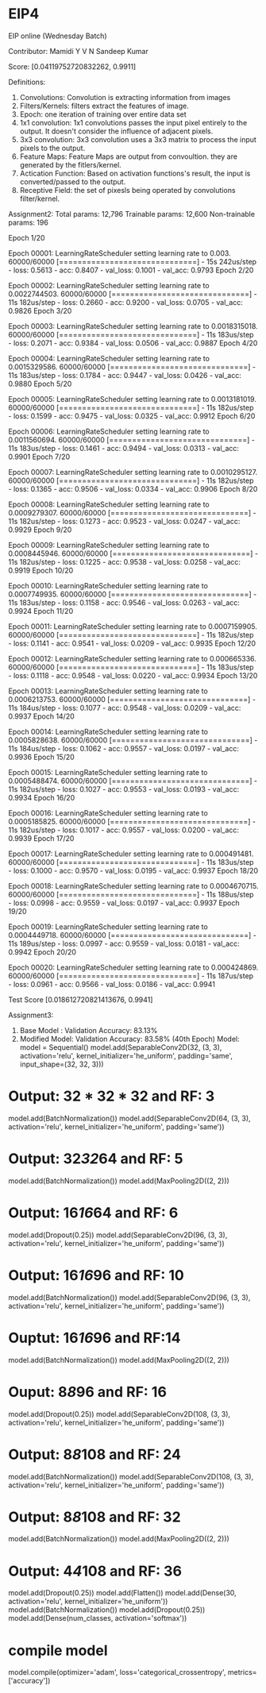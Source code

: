 # EIP4
EIP online (Wednesday Batch)

Contributor: Mamidi Y V N Sandeep Kumar 

Score: [0.04119752720832262, 0.9911]

Definitions:

1. Convolutions: Convolution is extracting information from images
2. Filters/Kernels: filters extract the features of image.
3. Epoch: one iteration of training over entire data set
4. 1x1 convolution: 1x1 convolutions passes the input pixel entirely to the output. It doesn't consider the influence of adjacent pixels.
5. 3x3 convolution: 3x3 convolution uses a 3x3 matrix to process the input pixels to the output. 
6. Feature Maps: Feature Maps are output from convoultion. they are generated by the fitlers/kernel. 
7. Actication Function: Based on activation functions's result, the input is converted/passed to the output. 
8. Receptive Field: the set of pixesls being operated by convolutions filter/kernel.

Assignment2:
Total params: 12,796
Trainable params: 12,600
Non-trainable params: 196


Epoch 1/20

Epoch 00001: LearningRateScheduler setting learning rate to 0.003.
60000/60000 [==============================] - 15s 242us/step - loss: 0.5613 - acc: 0.8407 - val_loss: 0.1001 - val_acc: 0.9793
Epoch 2/20

Epoch 00002: LearningRateScheduler setting learning rate to 0.0022744503.
60000/60000 [==============================] - 11s 182us/step - loss: 0.2660 - acc: 0.9200 - val_loss: 0.0705 - val_acc: 0.9826
Epoch 3/20

Epoch 00003: LearningRateScheduler setting learning rate to 0.0018315018.
60000/60000 [==============================] - 11s 183us/step - loss: 0.2071 - acc: 0.9384 - val_loss: 0.0506 - val_acc: 0.9887
Epoch 4/20

Epoch 00004: LearningRateScheduler setting learning rate to 0.0015329586.
60000/60000 [==============================] - 11s 183us/step - loss: 0.1784 - acc: 0.9447 - val_loss: 0.0426 - val_acc: 0.9880
Epoch 5/20

Epoch 00005: LearningRateScheduler setting learning rate to 0.0013181019.
60000/60000 [==============================] - 11s 182us/step - loss: 0.1599 - acc: 0.9475 - val_loss: 0.0325 - val_acc: 0.9912
Epoch 6/20

Epoch 00006: LearningRateScheduler setting learning rate to 0.0011560694.
60000/60000 [==============================] - 11s 183us/step - loss: 0.1461 - acc: 0.9494 - val_loss: 0.0313 - val_acc: 0.9901
Epoch 7/20

Epoch 00007: LearningRateScheduler setting learning rate to 0.0010295127.
60000/60000 [==============================] - 11s 182us/step - loss: 0.1365 - acc: 0.9506 - val_loss: 0.0334 - val_acc: 0.9906
Epoch 8/20

Epoch 00008: LearningRateScheduler setting learning rate to 0.0009279307.
60000/60000 [==============================] - 11s 182us/step - loss: 0.1273 - acc: 0.9523 - val_loss: 0.0247 - val_acc: 0.9929
Epoch 9/20

Epoch 00009: LearningRateScheduler setting learning rate to 0.0008445946.
60000/60000 [==============================] - 11s 182us/step - loss: 0.1225 - acc: 0.9538 - val_loss: 0.0258 - val_acc: 0.9919
Epoch 10/20

Epoch 00010: LearningRateScheduler setting learning rate to 0.0007749935.
60000/60000 [==============================] - 11s 183us/step - loss: 0.1158 - acc: 0.9546 - val_loss: 0.0263 - val_acc: 0.9924
Epoch 11/20

Epoch 00011: LearningRateScheduler setting learning rate to 0.0007159905.
60000/60000 [==============================] - 11s 182us/step - loss: 0.1141 - acc: 0.9541 - val_loss: 0.0209 - val_acc: 0.9935
Epoch 12/20

Epoch 00012: LearningRateScheduler setting learning rate to 0.000665336.
60000/60000 [==============================] - 11s 183us/step - loss: 0.1118 - acc: 0.9548 - val_loss: 0.0220 - val_acc: 0.9934
Epoch 13/20

Epoch 00013: LearningRateScheduler setting learning rate to 0.0006213753.
60000/60000 [==============================] - 11s 184us/step - loss: 0.1077 - acc: 0.9548 - val_loss: 0.0209 - val_acc: 0.9937
Epoch 14/20

Epoch 00014: LearningRateScheduler setting learning rate to 0.0005828638.
60000/60000 [==============================] - 11s 184us/step - loss: 0.1062 - acc: 0.9557 - val_loss: 0.0197 - val_acc: 0.9936
Epoch 15/20

Epoch 00015: LearningRateScheduler setting learning rate to 0.0005488474.
60000/60000 [==============================] - 11s 182us/step - loss: 0.1027 - acc: 0.9553 - val_loss: 0.0193 - val_acc: 0.9934
Epoch 16/20

Epoch 00016: LearningRateScheduler setting learning rate to 0.0005185825.
60000/60000 [==============================] - 11s 182us/step - loss: 0.1017 - acc: 0.9557 - val_loss: 0.0200 - val_acc: 0.9939
Epoch 17/20

Epoch 00017: LearningRateScheduler setting learning rate to 0.000491481.
60000/60000 [==============================] - 11s 183us/step - loss: 0.1000 - acc: 0.9570 - val_loss: 0.0195 - val_acc: 0.9937
Epoch 18/20

Epoch 00018: LearningRateScheduler setting learning rate to 0.0004670715.
60000/60000 [==============================] - 11s 188us/step - loss: 0.0998 - acc: 0.9559 - val_loss: 0.0197 - val_acc: 0.9937
Epoch 19/20

Epoch 00019: LearningRateScheduler setting learning rate to 0.0004449718.
60000/60000 [==============================] - 11s 189us/step - loss: 0.0997 - acc: 0.9559 - val_loss: 0.0181 - val_acc: 0.9942
Epoch 20/20

Epoch 00020: LearningRateScheduler setting learning rate to 0.000424869.
60000/60000 [==============================] - 11s 187us/step - loss: 0.0961 - acc: 0.9566 - val_loss: 0.0186 - val_acc: 0.9941

Test Score
[0.018612720821413676, 0.9941]

Assignment3:

1. Base Model : Validation Accuracy: 83.13%
2. Modified Model: Validation Accuracy: 83.58%  (40th Epoch)
Model:
model = Sequential()
model.add(SeparableConv2D(32, (3, 3), activation='relu', kernel_initializer='he_uniform', padding='same', input_shape=(32, 32, 3))) 
# Output: 32 * 32 * 32 and RF: 3
model.add(BatchNormalization())
model.add(SeparableConv2D(64, (3, 3), activation='relu', kernel_initializer='he_uniform', padding='same'))
# Output: 32*32*64 and RF: 5
model.add(BatchNormalization())
model.add(MaxPooling2D((2, 2)))
# Output: 16*16*64 and RF: 6
model.add(Dropout(0.25))
model.add(SeparableConv2D(96, (3, 3), activation='relu', kernel_initializer='he_uniform', padding='same'))
# Output: 16*16*96 and RF: 10
model.add(BatchNormalization())
model.add(SeparableConv2D(96, (3, 3), activation='relu', kernel_initializer='he_uniform', padding='same'))
# Ouptut: 16*16*96 and RF:14
model.add(BatchNormalization())
model.add(MaxPooling2D((2, 2)))
# Ouput: 8*8*96 and RF: 16
model.add(Dropout(0.25))
model.add(SeparableConv2D(108, (3, 3), activation='relu', kernel_initializer='he_uniform', padding='same'))
# Output: 8*8*108 and RF: 24
model.add(BatchNormalization())
model.add(SeparableConv2D(108, (3, 3), activation='relu', kernel_initializer='he_uniform', padding='same'))
# Output: 8*8*108 and RF: 32
model.add(BatchNormalization())
model.add(MaxPooling2D((2, 2)))
# Output: 4*4*108 and RF: 36
model.add(Dropout(0.25))
model.add(Flatten())
model.add(Dense(30, activation='relu', kernel_initializer='he_uniform'))
model.add(BatchNormalization())
model.add(Dropout(0.25))
model.add(Dense(num_classes, activation='softmax'))
# compile model
model.compile(optimizer='adam', loss='categorical_crossentropy', metrics=['accuracy'])


